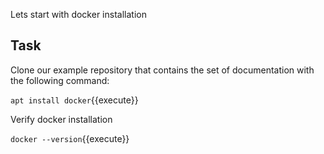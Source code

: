 Lets start with docker installation
## Task

Clone our example repository that contains the set of documentation with the following command:

`apt install docker`{{execute}}

Verify docker installation

`docker --version`{{execute}}


